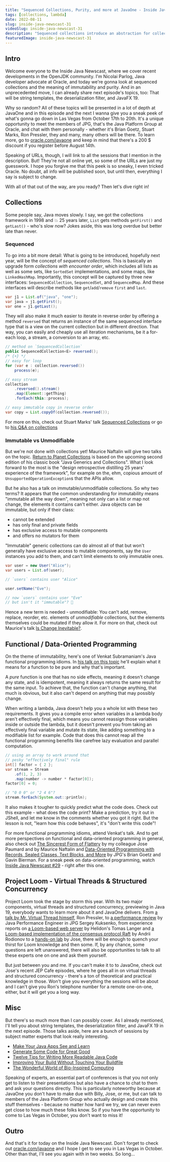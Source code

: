 ```yaml
---
title: "Sequenced Collections, Purity, and more at JavaOne - Inside Java Newscast #31"
tags: [collections, lambda]
date: 2022-08-11
slug: inside-java-newscast-31
videoSlug: inside-java-newscast-31
description: "Sequenced collections introduce an abstraction for collections with a known encounter order like all lists and some sets and maps. It will be easy to add, get, or remove the first and last elements and to iterate or stream in reverse order. We're also discussing immutable collections and pure functions. More on all of this at JavaOne!"
featuredImage: inside-java-newscast-31
---
```


## Intro

Welcome everyone to the Inside Java Newscast, where we cover recent developments in the OpenJDK community.
I'm Nicolai Parlog, Java developer advocate at Oracle, and today we're gonna look at sequenced collections and the meaning of immutability and purity.
And in an unprecedented move, I can already share next episode's topics, too:
That will be string templates, the deserialization filter, and JavaFX 19.

Why so random?
All of these topics will be presented in a lot of depth at JavaOne and in this episode and the next I wanna give you a sneak peek of what's gonna go down in Las Vegas from October 17th to 20th.
It's a unique opportunity to meet the members of JPG, that's the Java Platform Group at Oracle, and chat with them personally - whether it's Brian Goetz, Stuart Marks, Ron Pressler, they and many, many others will be there.
To learn more, go to [oracle.com/javaone][j1] and keep in mind that there's a 200 $ discount if you register before August 14th.

Speaking of URLs, though, I will link to all the sessions that I mention in the description.
But!
They're not all online yet, so some of the URLs are just my guesswork.
I hope you forgive me that this peek is so sneaky, I even tricked Oracle.
No doubt, all info will be published soon, but until then, everything I say is subject to change.

With all of that out of the way, are you ready?
Then let's dive right in!

[j1]: https://www.oracle.com/javaone/


## Collections

Some people say, Java moves slowly.
I say, we got the collections framework in 1998 and 💥 25 years later, `List` gets methods `getFirst()` and `getLast()` - who's slow now?
Jokes aside, this was long overdue but better late than never.

### Sequenced

To go into a bit more detail:
What is going to be introduced, hopefully next year, will be the concept of _sequenced collections_.
This is basically an upgrade form _collections with encounter order_, which includes all lists as well as some sets, like `SortedSet` implementations, and some maps, like `LinkedHashMap`.
Importantly, this concept will be captured by three new interfaces: `SequencedCollection`, `SequencedSet`, and `SequencedMap`.
And these interfaces will describe methods like `get`/`add`/`remove` `first` and `last`.

```java
var j1 = List.of("java", "one");
var java = j1.getFirst();
var one = j1.getLast();
```

They will also make it much easier to iterate in reverse order by offering a method `reversed` that returns an instance of the same sequenced interface type that is a view on the current collection but in different direction.
That way, you can easily and cheaply use all iteration mechanisms, be it a for-each loop, a stream, a conversion to an array, etc.

```java
// method on `SequencedCollection`
public SequencedCollection<E> reversed();
/* {+} */
// easy for loop
for (var e : collection.reversed())
	process(e);

// easy stream
collection
	.reversed().stream()
	.map(Element::getThing)
	.forEach(this::process);

// easy immutable copy in reverse order
var copy = List.copyOf(collection.reversed());
```

For more on this, check out Stuart Marks' talk [Sequenced Collections][1422] or go to [his Q&A on collections][2634]

### Immutable vs Unmodifiable

But we're not done with collections yet!
Maurice Naftalin will give two talks on the topic.
[Return to Planet Collections][3829] is based on the upcoming second edition of his classic book "Java Generics and Collections".
What I look forward to the most is the "design retrospective distilling 25 years' experience of the framework", for example on the, ehm, copious amount of `UnsupportedOperationException`s that the APIs allow.

But he also has a talk on immutable/unmodifiable collections.
So why two terms?
It appears that the common understanding for immutability means "immutable all the way down", meaning not only can a list or map not change, the elements it contains can't either.
Java objects can be immutable, but only if their class:

* cannot be extended
* has only final and private fields
* has exclusive access to mutable components
* and offers no mutators for them

"Immutable" generic collections can do almost all of that but won't generally have exclusive access to mutable components, say the `User` instances you add to them, and can't limit elements to only immutable ones.

```java
var user = new User("Alice");
var users = List.of(user);

// `users` contains user "Alice"

user.setName("Eve");

// now `users` contains user "Eve"
// but isn't it "immutable"? 🤔
```

Hence a new term is needed - unmodifiable:
You can't add, remove, replace, reorder, etc. elements of _unmodifiable_ collections, but the elements themselves could be mutated if they allow it.
For more on that, check out Maurice's talk [Is Change Inevitable?][3837].

[1422]: https://reg.rf.oracle.com/flow/oracle/cloudworld/session-catalog/page/catalog?search=1422
[2634]: https://reg.rf.oracle.com/flow/oracle/cloudworld/session-catalog/page/catalog?search=2634
[3829]: https://reg.rf.oracle.com/flow/oracle/cloudworld/session-catalog/page/catalog?search=3829
[3837]: https://reg.rf.oracle.com/flow/oracle/cloudworld/session-catalog/page/catalog?search=3837


## Functional / Data-Oriented Programming

On the theme of immutability, here's one of Venkat Subramaniam's Java functional programming idioms.
In [his talk on this topic][1396] he'll explain what it means for a function to be pure and why that's important.

<!--
# Java Functional Programming Idioms

More idiomatic practices from Venkat:

* think declarative before functional
* apply the function pipeline pattern
* vertically align dots
* use method references where possible
* treat lambdas as glue code
* prefer better parameter names over types
* get used to cascading lambdas
* avoid shared mutability, keep lambdas pure

(JavaOne is two months out, so this is of course subject to change.)
-->

A _pure_ function is one that has no side effects, meaning it doesn't change any state, and is idempotent, meaning it always returns the same result for the same input.
To achieve that, the function can't change anything, that much is obvious, but it also can't depend on anything that may possibly change.

When writing a lambda, Java doesn't help you a whole lot with these two requirements.
It gives you a compile error when variables in a lambda body aren't effectively final, which means you cannot reassign those variables inside or outside the lambda, but it doesn't prevent you from taking an effectively final variable and mutate its state, like adding something to a modifiable list for example.
Code that does this cannot reap all the functional programming benefits like carefree lazy evaluation and parallel computation.

```java
// using an array to work around that
// pesky "effectively final" rule
int[] factor = { 2 };
var stream = Stream
	.of(1, 2, 3)
	.map(number -> number * factor[0]);
factor[0] = 0;

// "0 0 0" or "2 4 6"?
stream.forEach(System.out::println);
```

It also makes it tougher to quickly predict what the code does.
Check out this example - what does the code print?
Make a prediction, try it out in JShell, and let me know in the comments whether you got it right.
But the lesson is not, "learn how this code behaves", it's "don't write this code"!

For more functional programming idioms, attend Venkat's talk.
And to get more perspectives on functional and data-oriented programming in general, also check out [The Sincerest Form of Flattery][1426] by my colleague Jose Paumard and by Maurice Naftalin and [Data-Oriented Programming with Records, Sealed Classes, Text Blocks, and More][1410] by JPG's Brian Goetz and Gavin Bierman.
For a sneak peek on data-oriented programming, watch [Inside Java Newscast #29][ijn#29] - right after this one.

[1396]: https://reg.rf.oracle.com/flow/oracle/cloudworld/session-catalog/page/catalog?search=1396
[1426]: https://reg.rf.oracle.com/flow/oracle/cloudworld/session-catalog/page/catalog?search=1426
[1410]: https://reg.rf.oracle.com/flow/oracle/cloudworld/session-catalog/page/catalog?search=1410
[ijn#29]: https://www.youtube.com/watch?v=5qYJYGvVLg8


## Project Loom - Virtual Threads & Structured Concurrency

Project Loom took the stage by storm this year.
With its two major components, virtual threads and structured concurrency, previewing in Java 19, everybody wants to learn more about it and JavaOne delivers.
From [a talk by Mr. Virtual Thread himself][1424], Ron Pressler, to [a performance review][1423] by Java Performance Engineer in JPG Sergey Kuksenko, from experience reports on [a Loom-based web server][2597] by Helidon's Tomas Langer and [a Loom-based implementation of the consensus protocol Raft][3825] by Andrii Rodionov to a [hands-on lab][3733] by Jose, there will be enough to quench your thirst for Loom knowledge and then some.
If, by any chance, some questions are left unanswered, there will also be opportunities to talk to all these experts one on one and ask them yourself.

But just between you and me.
If you can't make it to to JavaOne, check out Jose's recent JEP Cafe episodes, where he goes all in on virtual threads and structured concurrency - there's a ton of theoretical and practical knowledge in those.
Won't give you everything the sessions will be about and I can't give you Ron's telephone number for a remote one-on-one, either, but it will get you a long way.

<!--
[Project Loom: Modern Scalable Concurrency for the Java Platform][1424]
[Project Loom: Performance Review][1423]
[Java + Project Loom = Synchronous Performance][2597]
[Implementing Raft protocol with project Loom][3825]
[Project Loom Hands-on Lab][3733]
[Reactive Streams or Virtual Threads: Writing Asynchronous Java DB Access][2581]
-->

[3733]: https://reg.rf.oracle.com/flow/oracle/cloudworld/session-catalog/page/catalog?search=3733
[2630]: https://reg.rf.oracle.com/flow/oracle/cloudworld/session-catalog/page/catalog?search=2630
[3825]: https://reg.rf.oracle.com/flow/oracle/cloudworld/session-catalog/page/catalog?search=3825
[1423]: https://reg.rf.oracle.com/flow/oracle/cloudworld/session-catalog/page/catalog?search=1423
[1424]: https://reg.rf.oracle.com/flow/oracle/cloudworld/session-catalog/page/catalog?search=1424
[2597]: https://reg.rf.oracle.com/flow/oracle/cloudworld/session-catalog/page/catalog?search=2597
[2581]: https://reg.rf.oracle.com/flow/oracle/cloudworld/session-catalog/page/catalog?search=2581


## Misc

But there's so much more than I can possibly cover.
As I already mentioned, I'll tell you about string templates, the deserialization filter, and JavaFX 19 in the next episode.
Those talks aside, here are a bunch of sessions by subject matter experts that look really interesting.

* [Make Your Java Apps See and Learn][1391]
* [Generate Some Code for Great Good][1395]
* [Twelve Tips for Writing More Readable Java Code][1398]
* [Improving Your Build Without Touching Your Buildfile][1399]
* [The Wonderful World of Bio-Inspired Computing][3828]


Speaking of experts, an essential part of conferences is that you not only get to listen to their presentations but also have a chance to chat to them and ask your questions directly.
This is particularly noteworthy because at JavaOne you don't have to make due with Billy, Jose, or me, but can talk to members of the Java Platform Group who actually design and create this stuff themselves - because no matter how hard we try, we can never even get close to how much these folks know.
So if you have the opportunity to come to Las Vegas in October, you don't want to miss it!

[1391]: https://reg.rf.oracle.com/flow/oracle/cloudworld/session-catalog/page/catalog?search=1391
[1395]: https://reg.rf.oracle.com/flow/oracle/cloudworld/session-catalog/page/catalog?search=1395
[1398]: https://reg.rf.oracle.com/flow/oracle/cloudworld/session-catalog/page/catalog?search=1398
[1399]: https://reg.rf.oracle.com/flow/oracle/cloudworld/session-catalog/page/catalog?search=1399
[3828]: https://reg.rf.oracle.com/flow/oracle/cloudworld/session-catalog/page/catalog?search=3828

## Outro

And that's it for today on the Inside Java Newscast.
Don't forget to check out [oracle.com/javaone][j1] and I hope I get to see you in Las Vegas in October.
Other than that, I'll see you again with in two weeks.
So long...
